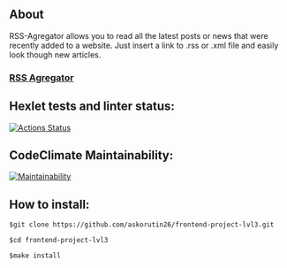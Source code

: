 ## About 
RSS-Agregator allows you to read all the latest posts or news that were recently added to a website. Just insert a link to .rss or .xml file and easily look though new articles.

### [RSS Agregator](https://frontend-project-lvl3-beryl.vercel.app/)

## Hexlet tests and linter status:
[![Actions Status](https://github.com/askorutin26/frontend-project-lvl3/workflows/hexlet-check/badge.svg)](https://github.com/askorutin26/frontend-project-lvl3/actions)

## CodeClimate Maintainability:
[![Maintainability](https://api.codeclimate.com/v1/badges/0dc7ea59a8153b905aec/maintainability)](https://codeclimate.com/github/askorutin26/frontend-project-lvl3/maintainability)

## How to install:
`$git clone https://github.com/askorutin26/frontend-project-lvl3.git`

`$cd frontend-project-lvl3`

`$make install`


